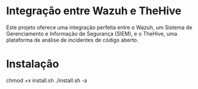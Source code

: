 # Integração entre Wazuh e TheHive

Este projeto oferece uma integração perfeita entre o Wazuh, um Sistema de Gerenciamento e Informação de Segurança (SIEM), e o TheHive, uma plataforma de análise de incidentes de código aberto.

# Instalação

chmod +x install.sh
./install.sh -a
